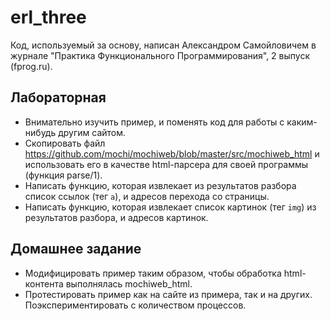 # erl_three

Код, используемый за основу, написан Александром Самойловичем в журнале
"Практика Функционального Программирования", 2 выпуск (fprog.ru).

## Лабораторная

* Внимательно изучить пример, и поменять код для работы с каким-нибудь другим сайтом.
* Скопировать файл https://github.com/mochi/mochiweb/blob/master/src/mochiweb_html
и использовать его в качестве html-парсера для своей программы (функция parse/1).
* Написать функцию, которая извлекает из результатов разбора список ссылок (тег `a`), и адресов
перехода со страницы.
* Написать функцию, которая извлекает список картинок (тег `img`) из результатов разбора,
и адресов картинок.

## Домашнее задание

* Модифицировать пример таким образом, чтобы обработка html-контента выполнялась
mochiweb_html.
* Протестировать пример как на сайте из примера, так и на других. Поэкспериментировать
с количеством процессов.